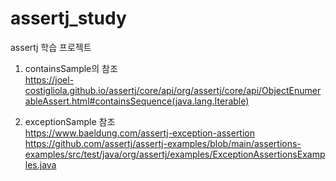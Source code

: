 # assertj_study
assertj 학습 프로젝트

1. containsSample의 참조  
https://joel-costigliola.github.io/assertj/core/api/org/assertj/core/api/ObjectEnumerableAssert.html#containsSequence(java.lang.Iterable)

2. exceptionSample 참조  
https://www.baeldung.com/assertj-exception-assertion  
https://github.com/assertj/assertj-examples/blob/main/assertions-examples/src/test/java/org/assertj/examples/ExceptionAssertionsExamples.java
